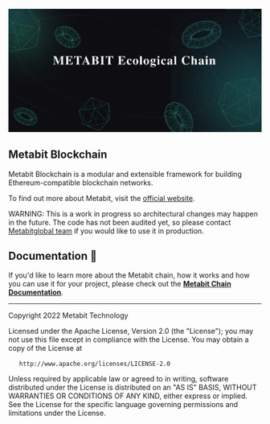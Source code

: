 
![Banner](.github/banner.jpg)

## Metabit Blockchain

Metabit Blockchain is a modular and extensible framework for building Ethereum-compatible blockchain networks.

To find out more about Metabit, visit the [official website](https://metabitglobal.com).

WARNING: This is a work in progress so architectural changes may happen in the future. The code has not been audited yet, so please contact [Metabitglobal team](mailto:info@metabitglobal.com) if you would like to use it in production.

## Documentation 📝

If you'd like to learn more about the Metabit chain, how it works and how you can use it for your project,
please check out the **[Metabit Chain Documentation]()**.

---

Copyright 2022 Metabit Technology

Licensed under the Apache License, Version 2.0 (the "License");
you may not use this file except in compliance with the License.
You may obtain a copy of the License at

       http://www.apache.org/licenses/LICENSE-2.0

Unless required by applicable law or agreed to in writing, software
distributed under the License is distributed on an "AS IS" BASIS,
WITHOUT WARRANTIES OR CONDITIONS OF ANY KIND, either express or implied.
See the License for the specific language governing permissions and
limitations under the License.
